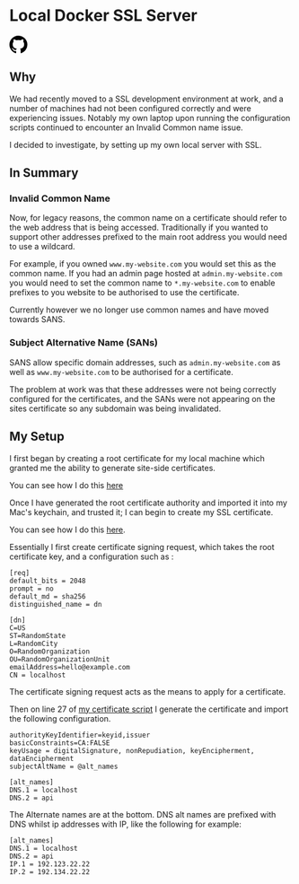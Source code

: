# Local Docker SSL Server

[<svg height="32" class="octicon octicon-mark-github" viewBox="0 0 16 16" version="1.1" width="32" aria-hidden="true"><path fill-rule="evenodd" d="M8 0C3.58 0 0 3.58 0 8c0 3.54 2.29 6.53 5.47 7.59.4.07.55-.17.55-.38 0-.19-.01-.82-.01-1.49-2.01.37-2.53-.49-2.69-.94-.09-.23-.48-.94-.82-1.13-.28-.15-.68-.52-.01-.53.63-.01 1.08.58 1.23.82.72 1.21 1.87.87 2.33.66.07-.52.28-.87.51-1.07-1.78-.2-3.64-.89-3.64-3.95 0-.87.31-1.59.82-2.15-.08-.2-.36-1.02.08-2.12 0 0 .67-.21 2.2.82.64-.18 1.32-.27 2-.27.68 0 1.36.09 2 .27 1.53-1.04 2.2-.82 2.2-.82.44 1.1.16 1.92.08 2.12.51.56.82 1.27.82 2.15 0 3.07-1.87 3.75-3.65 3.95.29.25.54.73.54 1.48 0 1.07-.01 1.93-.01 2.2 0 .21.15.46.55.38A8.013 8.013 0 0 0 16 8c0-4.42-3.58-8-8-8z"></path></svg>
](https://github.com/tomnlittle/local-ssl-server)

## Why
We had recently moved to a SSL development environment at work, and a number of machines had not been configured correctly and were experiencing issues. Notably my own laptop upon running the configuration scripts continued to encounter an Invalid Common name issue.

I decided to investigate, by setting up my own local server with SSL.

## In Summary

### Invalid Common Name
Now, for legacy reasons, the common name on a certificate should refer to the web address that is being accessed. Traditionally if you wanted to support other addresses prefixed to the main root address you would need to use a wildcard.

For example, if you owned ```www.my-website.com``` you would set this as the common name. If you had an admin page hosted at ```admin.my-website.com``` you would need to set the common name to ```*.my-website.com``` to enable prefixes to you website to be authorised to use the certificate.

Currently however we no longer use common names and have moved towards SANS.

### Subject Alternative Name (SANs)
SANS allow specific domain addresses, such as ```admin.my-website.com``` as well as ```www.my-website.com``` to be authorised for a certificate.

The problem at work was that these addresses were not being correctly configured for the certificates, and the SANs were not appearing on the sites certificate so any subdomain was being invalidated.

## My Setup
I first began by creating a root certificate for my local machine which granted me the ability to generate site-side certificates.

You can see how I do this [here](https://github.com/tomnlittle/local-ssl-server/blob/master/setup-rootCA.sh)

Once I have generated the root certificate authority and imported it into my Mac's keychain, and trusted it; I can begin to create my SSL certificate.

You can see how I do this [here](https://github.com/tomnlittle/local-ssl-server/blob/master/setup-local-domain-certificate.sh).

Essentially I first create certificate signing request, which takes the root certificate key, and a configuration such as :

```
[req]
default_bits = 2048
prompt = no
default_md = sha256
distinguished_name = dn

[dn]
C=US
ST=RandomState
L=RandomCity
O=RandomOrganization
OU=RandomOrganizationUnit
emailAddress=hello@example.com
CN = localhost
```

The certificate signing request acts as the means to apply for a certificate.

Then on line 27 of [my certificate script](https://github.com/tomnlittle/local-ssl-server/blob/master/setup-local-domain-certificate.sh) I generate the certificate and import the following configuration.

```
authorityKeyIdentifier=keyid,issuer
basicConstraints=CA:FALSE
keyUsage = digitalSignature, nonRepudiation, keyEncipherment, dataEncipherment
subjectAltName = @alt_names

[alt_names]
DNS.1 = localhost
DNS.2 = api
```

The Alternate names are at the bottom. DNS alt names are prefixed with DNS whilst ip addresses with IP, like the following for example:

```
[alt_names]
DNS.1 = localhost
DNS.2 = api
IP.1 = 192.123.22.22
IP.2 = 192.134.22.22
```
